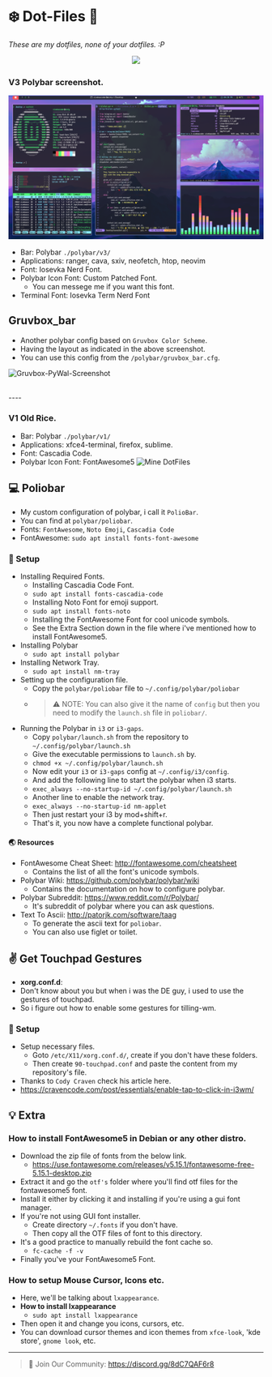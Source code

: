 # :snowflake: Dot-Files :rocket:
*These are my dotfiles, none of your dotfiles. :P*

<p align="center"><img src="https://i.imgur.com/a0qDdtI.png" /></p>


### V3 Polybar screenshot.
![V3 Ricing Screenshot](screenshots/2021-01-29_1920x1080.png)
- Bar: Polybar `./polybar/v3/`
- Applications: ranger, cava, sxiv, neofetch, htop, neovim
- Font: Iosevka Nerd Font.
- Polybar Icon Font: Custom Patched Font.
  - You can messege me if you want this font.
- Terminal Font: Iosevka Term Nerd Font



## Gruvbox_bar
- Another polybar config based on `Gruvbox Color Scheme`.
- Having the layout as indicated in the above screenshot.
- You can use this config from the `/polybar/gruvbox_bar.cfg`.

![Gruvbox-PyWal-Screenshot](screenshots/gruvbar_pink.png)


<br>
----
<br>

### V1 Old Rice.
- Bar: Polybar `./polybar/v1/`
- Applications: xfce4-terminal, firefox, sublime.
- Font: Cascadia Code.
- Polybar Icon Font: FontAwesome5
![Mine DotFiles](./screenshots/custom_polybar.png)


## :computer: Poliobar
- My custom configuration of polybar, i call it `PolioBar`.
- You can find at `polybar/poliobar`.
- Fonts: `FontAwesome`, `Noto Emoji`, `Cascadia Code`
- FontAwesome: `sudo apt install fonts-font-awesome`

### :rocket: Setup
- Installing Required Fonts.
    + Installing Cascadia Code Font.
    + `sudo apt install fonts-cascadia-code`
    + Installing Noto Font for emoji support.
    + `sudo apt install fonts-noto`
    + Installing the FontAwesome Font for cool unicode symbols.
    + See the Extra Section down in the file where i've mentioned how to install FontAwesome5.
- Installing Polybar
    + `sudo apt install polybar`
- Installing Network Tray.
    + `sudo apt install nm-tray`
- Setting up the configuration file.
    + Copy the `polybar/poliobar` file to `~/.config/polybar/poliobar`
    + > :warning: NOTE: You can also give it the name of `config` but then you need to modify the `launch.sh` file in `poliobar/`.
- Running the Polybar in `i3` or `i3-gaps`.
    + Copy `polybar/launch.sh` from the repository to  `~/.config/polybar/launch.sh`
    + Give the executable permissions to `launch.sh` by.
    + `chmod +x ~/.config/polybar/launch.sh`
    + Now edit your `i3` or `i3-gaps` config at `~/.config/i3/config`.
    + And add the following line to start the polybar when i3 starts.
    + `exec_always --no-startup-id ~/.config/polybar/launch.sh`
    + Another line to enable the network tray.
    + `exec_always --no-startup-id nm-applet`
    + Then just restart your i3 by <key>mod+shift+r</key>.
    + That's it, you now have a complete functional polybar.

#### :earth_asia: Resources
- FontAwesome Cheat Sheet: http://fontawesome.com/cheatsheet
    + Contains the list of all the font's unicode symbols.
- Polybar Wiki: https://github.com/polybar/polybar/wiki
    + Contains the documentation on how to configure polybar.
- Polybar Subreddit: https://www.reddit.com/r/Polybar/
    + It's subreddit of polybar where you can ask questions.
- Text To Ascii: http://patorjk.com/software/taag
    + To generate the ascii text for `poliobar`.
    + You can also use figlet or toilet.



## :v: Get Touchpad Gestures
- **xorg.conf.d**:
- Don't know about you but when i was the DE guy, i used to use the gestures of touchpad.
- So i figure out how to enable some gestures for tilling-wm.

### :rocket: Setup
- Setup necessary files.
    + Goto `/etc/X11/xorg.conf.d/`, create if you don't have these folders. 
    + Then create `90-touchpad.conf` and paste the content from my repository's file.
- Thanks to `Cody Craven` check his article here.
- https://cravencode.com/post/essentials/enable-tap-to-click-in-i3wm/


## :bulb: Extra

### How to install FontAwesome**5** in Debian or any other distro.
- Download the zip file of fonts from the below link.
    + https://use.fontawesome.com/releases/v5.15.1/fontawesome-free-5.15.1-desktop.zip
- Extract it and go the `otf's` folder where you'll find otf files for the fontawesome5 font.
- Install it either by clicking it and installing if you're using a gui font manager.
- If you're not using GUI font installer.
    + Create directory `~/.fonts` if you don't have.
    + Then copy all the OTF files of font to this directory.
- It's a good practice to manually rebuild the font cache so.
    + `fc-cache -f -v`
- Finally you've your FontAwesome5 Font.

### How to setup Mouse Cursor, Icons etc.
- Here, we'll be talking about `lxappearance`.
- **How to install lxappearance**
    + `sudo apt install lxappearance`
- Then open it and change you icons, cursors, etc.
- You can download cursor themes and icon themes from `xfce-look`, 'kde store', `gnome look`, etc.



----

> :speech_balloon: Join Our Community: https://discord.gg/8dC7QAF6r8

